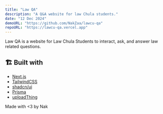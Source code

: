 ```yaml
---
title: "Law QA"
description: "A Q&A website for law Chula students."
date: "12 Dec 2024"
demoURL: "https://github.com/NakZaa/lawcu-qa"
repoURL: "https://lawcu-qa.vercel.app"
---
```


Law QA is a website for Law Chula Students to interact, ask, and answer law related questions.

## 🏗️ Built with

- [Next.js](https://nextjs.org)
- [TailwindCSS](https://tailwindcss.com)
- [shadcn/ui](https://ui.shadcn.com/)
- [Prisma](https://www.prisma.io/nextjs)
- [uploadThing](https://uploadthing.com/)

Made with <3 by Nak
